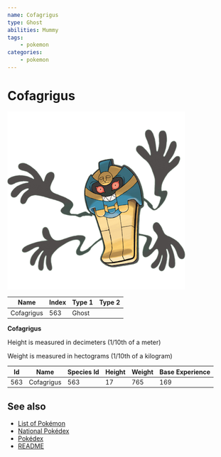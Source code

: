 ```yaml
---
name: Cofagrigus
type: Ghost
abilities: Mummy
tags:
    - pokemon
categories:
    - pokemon
---
```


# Cofagrigus


![Cofagrigus](images/563.png)

| **Name** | **Index** | **Type 1** | **Type 2** |
|----|----|----|----|
| Cofagrigus | 563 | Ghost  |  |

**Cofagrigus** 


Height is measured in decimeters (1/10th of a meter)

Weight is measured in hectograms (1/10th of a kilogram)

| **Id** | **Name** | **Species Id** | **Height** | **Weight** | **Base Experience** |
|--------|----------|----------------|------------|------------|---------------------|
| 563 | Cofagrigus | 563 | 17 | 765 | 169 |


## See also

- [List of Pokémon](../pokemon.md)
- [National Pokédex](../national_pokedex.md)
- [Pokédex](../pokedex.md)
- [README](../README.md)
